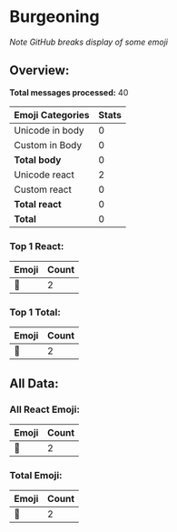 # Burgeoning

*Note GitHub breaks display of some emoji*

## Overview:

**Total messages processed:** 40

Emoji Categories | Stats
-------|--------
Unicode in body | 0
Custom in Body | 0
**Total body** | 0
Unicode react | 2
Custom react | 0
**Total react** | 0
**Total** | 0

### Top 1 React:

Emoji | Count
-------|--------
🐼 | 2

### Top 1 Total:

Emoji | Count
-------|--------
🐼 | 2

## All Data:

### All React Emoji:

Emoji | Count
-------|--------
🐼 | 2

### Total Emoji:

Emoji | Count
-------|--------
🐼 | 2

